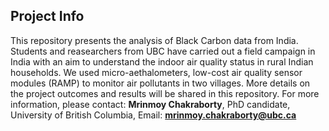 ## Project Info

This repository presents the analysis of Black Carbon data from India. Students and reasearchers from UBC have carried out a field campaign in India with an aim to understand the indoor air quality status in rural Indian households. We used micro-aethalometers, low-cost air quality sensor modules (RAMP) to monitor air pollutants in two villages. More details on the project outcomes and results will be shared in this repository. For more information, please contact: **Mrinmoy Chakraborty**, PhD candidate, University of British Columbia, Email: **mrinmoy.chakraborty@ubc.ca**
